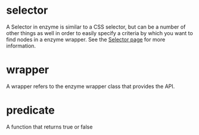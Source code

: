 # selector

A Selector in enzyme is similar to a CSS selector, but can be a number of other things as well in
order to easily specify a criteria by which you want to find nodes in a enzyme wrapper. See the
[Selector page](/docs/api/selector.md) for more information.

# wrapper

A wrapper refers to the enzyme wrapper class that provides the API.


# predicate

A function that returns true or false
